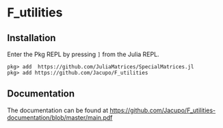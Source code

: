 # F_utilities

## Installation 
Enter the Pkg REPL by pressing `]` from the Julia REPL.
```
pkg> add  https://github.com/JuliaMatrices/SpecialMatrices.jl
pkg> add https://github.com/Jacupo/F_utilities
```

## Documentation
The documentation can be found at
https://github.com/Jacupo/F_utilities-documentation/blob/master/main.pdf
